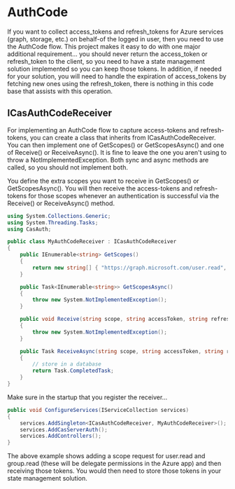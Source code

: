 # AuthCode

If you want to collect access_tokens and refresh_tokens for Azure services (graph, storage, etc.) on behalf-of the logged in user, then you need to use the AuthCode flow. This project makes it easy to do with one major additional requirement... you should never return the access_token or refresh_token to the client, so you need to have a state management solution implemented so you can keep those tokens. In addition, if needed for your solution, you will need to handle the expiration of access_tokens by fetching new ones using the refresh_token, there is nothing in this code base that assists with this operation.

## ICasAuthCodeReceiver

For implementing an AuthCode flow to capture access-tokens and refresh-tokens, you can create a class that inherits from ICasAuthCodeReceiver. You can then implement one of GetScopes() or GetScopesAsync() and one of Receive() or ReceiveAsync(). It is fine to leave the one you aren't using to throw a NotImplementedException. Both sync and async methods are called, so you should not implement both.

You define the extra scopes you want to receive in GetScopes() or GetScopesAsync(). You will then receive the access-tokens and refresh-tokens for those scopes whenever an authentication is successful via the Receive() or ReceiveAsync() method.

```c#
using System.Collections.Generic;
using System.Threading.Tasks;
using CasAuth;

public class MyAuthCodeReceiver : ICasAuthCodeReceiver
{
    public IEnumerable<string> GetScopes()
    {
        return new string[] { "https://graph.microsoft.com/user.read", "https://graph.microsoft.com/group.read" };
    }

    public Task<IEnumerable<string>> GetScopesAsync()
    {
        throw new System.NotImplementedException();
    }

    public void Receive(string scope, string accessToken, string refreshToken)
    {
        throw new System.NotImplementedException();
    }

    public Task ReceiveAsync(string scope, string accessToken, string refreshToken)
    {
        // store in a database
        return Task.CompletedTask;
    }
}
```

Make sure in the startup that you register the receiver...

```c#
public void ConfigureServices(IServiceCollection services)
{
    services.AddSingleton<ICasAuthCodeReceiver, MyAuthCodeReceiver>();
    services.AddCasServerAuth();
    services.AddControllers();
}
```

The above example shows adding a scope request for user.read and group.read (these will be delegate permissions in the Azure app) and then receiving those tokens. You would then need to store those tokens in your state management solution.